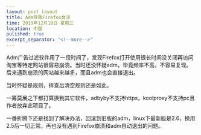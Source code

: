 ```yaml
---
layout: post_layout
title: Adm导致Firefox奔溃
time: 2019年12月18日 星期三
location: 中国
pulished: true
excerpt_separator: "<!--more-->"
---
```






Adm广告过滤软件用了一段时间了，发现Firefox打开使用很长时间没关闭再访问淘宝等特定网站很容易崩溃。当时还没怀疑adm，毕竟频率不高，不容易复现。后来遇到崩溃的网站越来越多，而且adm也会直接退出。

当时怀疑是规则，排查后清空规则还是如此。

一筹莫展之下都打算换到其它软件，adbyby不支持https，koolproxy不支持pc且作者放弃此项目了。
<!--more-->

一番折腾下还是找到了解决办法，回滚到旧版的adm，linux下最新版是2.6，换用2.5后一切正常。再也没有遇到Firefox崩溃和adm自动退出的问题。